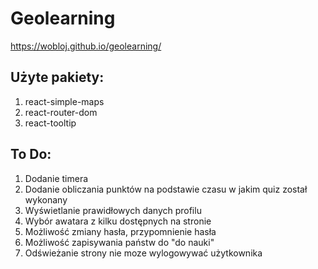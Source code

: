 ﻿# Geolearning
https://wobloj.github.io/geolearning/
 
## Użyte pakiety:
1) react-simple-maps
2) react-router-dom
3) react-tooltip
 
## To Do:
1) Dodanie timera
2) Dodanie obliczania punktów na podstawie czasu w jakim quiz został wykonany
3) Wyświetlanie prawidłowych danych profilu
4) Wybór awatara z kilku dostępnych na stronie
5) Możliwość zmiany hasła, przypomnienie hasła
6) Możliwość zapisywania państw do "do nauki"
7) Odświeżanie strony nie moze wylogowywać użytkownika
